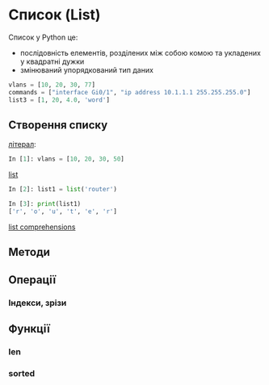 # Список (List)

Список у Python це:

* послідовність елементів, розділених між собою комою та укладених у квадратні дужки
* змінюваний упорядкований тип даних


```python
vlans = [10, 20, 30, 77]
commands = ["interface Gi0/1", "ip address 10.1.1.1 255.255.255.0"]
list3 = [1, 20, 4.0, 'word']
```

## Створення списку

[літерал](/reference/list/literal):

```python
In [1]: vlans = [10, 20, 30, 50]
```


[list](/reference/list/list)

```python
In [2]: list1 = list('router')

In [3]: print(list1)
['r', 'o', 'u', 't', 'e', 'r']
```

[list comprehensions](/reference/comprehensions/list)

## Методи

## Операції

### Індекси, зрізи


## Функції

### len

### sorted


